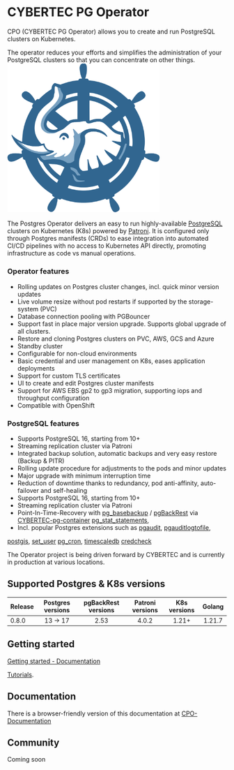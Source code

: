 
# CYBERTEC PG Operator

CPO (CYBERTEC PG Operator) allows you to create and run PostgreSQL clusters on Kubernetes.

The operator reduces your efforts and simplifies the administration of your PostgreSQL clusters so that you can concentrate on other things.
<img src="docs/diagrams/cpo_logo.svg" width="350">

The Postgres Operator delivers an easy to run highly-available [PostgreSQL](https://www.postgresql.org/)
clusters on Kubernetes (K8s) powered by [Patroni](https://github.com/zalando/patroni).
It is configured only through Postgres manifests (CRDs) to ease integration into automated CI/CD
pipelines with no access to Kubernetes API directly, promoting infrastructure as code vs manual operations.

### Operator features

* Rolling updates on Postgres cluster changes, incl. quick minor version updates
* Live volume resize without pod restarts if supported by the storage-system (PVC)
* Database connection pooling with PGBouncer
* Support fast in place major version upgrade. Supports global upgrade of all clusters.
* Restore and cloning Postgres clusters on PVC, AWS, GCS and Azure
* Standby cluster
* Configurable for non-cloud environments
* Basic credential and user management on K8s, eases application deployments
* Support for custom TLS certificates
* UI to create and edit Postgres cluster manifests
* Support for AWS EBS gp2 to gp3 migration, supporting iops and throughput configuration
* Compatible with OpenShift

### PostgreSQL features

* Supports PostgreSQL 16, starting from 10+
* Streaming replication cluster via Patroni
* Integrated backup solution, automatic backups and very easy restore (Backup & PITR)
* Rolling update procedure for adjustments to the pods and minor updates
* Major upgrade with minimum interruption time
* Reduction of downtime thanks to redundancy, pod anti-affinity, auto-failover and self-healing
* Supports PostgreSQL 16, starting from 10+
* Streaming replication cluster via Patroni
* Point-In-Time-Recovery with
[pg_basebackup](https://www.postgresql.org/docs/16/app-pgbasebackup.html) /
[pgBackRest](https://pgbackrest.org/) via [CYBERTEC-pg-container](https://github.com/cybertec-postgresql/CYBERTEC-pg-container)
[pg_stat_statements](https://www.postgresql.org/docs/16/pgstatstatements.html),
* Incl. popular Postgres extensions such as
[pgaudit](https://github.com/pgaudit/pgaudit),
[pgauditlogtofile](https://github.com/fmbiete/pgauditlogtofile),
<!-- [pg_partman](https://github.com/pgpartman/pg_partman), -->
[postgis](https://postgis.net/),
[set_user](https://github.com/pgaudit/set_user)
[pg_cron](https://github.com/citusdata/pg_cron),
[timescaledb](https://github.com/timescale/timescaledb)
[credcheck](https://github.com/MigOpsRepos/credcheck)

The Operator project is being driven forward by CYBERTEC and is currently in production at various locations.

## Supported Postgres & K8s versions

| Release   | Postgres versions | pgBackRest versions   | Patroni versions | K8s versions      | Golang  |
| :-------- | :---------------: | :-------------------: | :--------------: | :----------------:| :-----: |
| 0.8.0     | 13 &rarr; 17      | 2.53                  | 4.0.2            | 1.21+             | 1.21.7  |

## Getting started

[Getting started - Documentation](https://cybertec-postgresql.github.io/CYBERTEC-pg-operator/documentation/how-to-use/installation/) 

[Tutorials](https://github.com/cybertec-postgresql/CYBERTEC-operator-tutorials).


## Documentation

There is a browser-friendly version of this documentation at
[CPO-Documentation](https://cybertec-postgresql.github.io/CYBERTEC-pg-operator/)

## Community

Coming soon 
